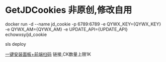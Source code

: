 # GetJDCookies 非原创,修改自用

docker run -d --name jd_cookie -p 6789:6789 -e QYWX_KEY={QYWX_KEY} -e QYWX_AM={QYWX_AM} -e UPDATE_API={UPDATE_API} echowxsy/jd_cookie

sls deploy


<a href="https://github.com/msechen/autojd">一键安装面板+前端扫码</a>   链接,CK数量上限1K
